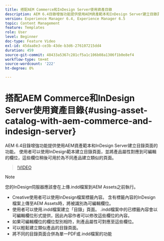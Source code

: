 ```yaml
---
title: 搭配AEM Commerce和InDesign Server使用資產目錄
description: AEM 6.4目錄增強功能提供使用AEM資產範本和InDesign Server建立目錄頁面的功能。  使用者可以使用InDesign範本建立目錄頁面，並將產品屬性對應到可編輯的欄位，這些欄位稍後可用於為不同產品建立類似的頁面。
version: Experience Manager 6.4, Experience Manager 6.5
topic: Content Management
feature: Templates
role: User
level: Beginner
doc-type: Feature Video
exl-id: 45daa8e3-ce3b-43de-b3d6-276107215dd4
duration: 459
source-git-commit: 48433a5367c281cf5a1c106b08a1306f1b0e8ef4
workflow-type: tm+mt
source-wordcount: '222'
ht-degree: 0%

---
```


# 搭配AEM Commerce和InDesign Server使用資產目錄{#using-asset-catalog-with-aem-commerce-and-indesign-server}

AEM 6.4目錄增強功能提供使用AEM資產範本和InDesign Server建立目錄頁面的功能。  使用者可以使用InDesign範本建立目錄頁面，並將產品屬性對應到可編輯的欄位，這些欄位稍後可用於為不同產品建立類似的頁面。

>[!VIDEO](https://video.tv.adobe.com/v/22540?quality=12&learn=on)

>[!NOTE]
>
>您的InDesign伺服器應該會在上傳\.indd檔案到AEM Assets之前執行。

* Creative使用者可以使用InDesign檔案標籤內容。 含有標籤內容的InDesign檔案上傳至AEM Assets時，將被識別為可編輯欄位。
* 使用者可以使用\.indd檔案建立「目錄」頁面。 \.indd檔案中的已標籤內容會以可編輯欄位形式提供，因此內容作者可以修改這些欄位的內容。
* 如果可編輯欄位的欄位型別相符，則產品屬性可對應至這些欄位。
* 可以輕鬆建立類似產品的目錄頁面。
* 將不同的目錄頁面合併為單一PDF或\.indd檔案的功能
